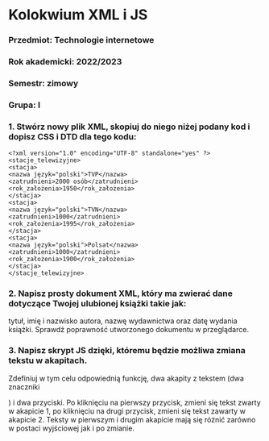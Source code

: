 # Kolokwium XML i JS 
### Przedmiot: Technologie internetowe  
### Rok akademicki: 2022/2023 
### Semestr: zimowy 
### Grupa: I 
 
### 1. Stwórz nowy plik XML, skopiuj do niego niżej podany kod i dopisz CSS i DTD dla tego kodu: 
```
<?xml version="1.0" encoding="UTF-8" standalone="yes" ?> 
<stacje_telewizyjne> 
<stacja> 
<nazwa język="polski">TVP</nazwa> 
<zatrudnieni>2000 osób</zatrudnieni> 
<rok_założenia>1950</rok_założenia> 
</stacja> 
<stacja> 
<nazwa język="polski">TVN</nazwa> 
<zatrudnieni>1000</zatrudnieni> 
<rok_założenia>1995</rok_założenia> 
</stacja> 
<stacja> 
<nazwa język="polski">Polsat</nazwa> 
<zatrudnieni>1000</zatrudnieni> 
<rok_założenia>1900</rok_założenia> 
</stacja> 
</stacje_telewizyjne>
```
### 2.	Napisz prosty dokument XML, który ma zwierać dane dotyczące Twojej ulubionej książki takie jak: 
tytuł, imię i nazwisko autora, nazwę wydawnictwa oraz datę wydania książki. Sprawdź poprawność utworzonego dokumentu w przeglądarce.  
 
### 3.	Napisz skrypt JS dzięki, któremu będzie możliwa zmiana tekstu w akapitach. 
Zdefiniuj w tym celu odpowiednią funkcję, dwa akapity z tekstem (dwa znaczniki <P>) i dwa przyciski. Po kliknięciu na pierwszy przycisk, zmieni się tekst zwarty w akapicie 1, po kliknięciu na drugi przycisk, zmieni się tekst zawarty w akapicie 2. Teksty w pierwszym i drugim akapicie mają się różnić zarówno w postaci wyjściowej jak i po zmianie. 
